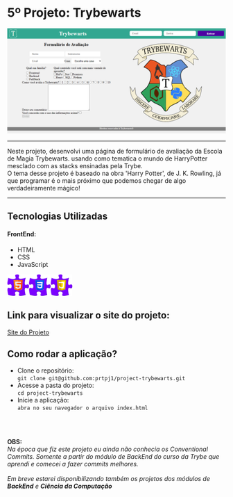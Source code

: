 # 5º Projeto: Trybewarts
<p align="center">
<img src="https://github.com/prtpj1/project-trybewarts/blob/main/images/05%20-%20TrybeWarts.png" alt="Header" />
</p>
<hr/>

Neste projeto, desenvolvi uma página de formulário de avaliação da Escola de Magia Trybewarts. usando como tematica o mundo de HarryPotter mesclado com as stacks ensinadas pela Trybe. <br>
O tema desse projeto é baseado na obra 'Harry Potter', de J. K. Rowling, já que programar é o mais próximo que podemos chegar de algo verdadeiramente mágico!
<br>
<hr/>

## Tecnologias Utilizadas

#### FrontEnd:

* HTML
* CSS
* JavaScript

<img src="https://github.com/prtpj1/prtpj1/blob/main/Github%20Imgs/html2.png" width="50" height="50" alt="HTML" /><img src="https://github.com/prtpj1/prtpj1/blob/main/Github%20Imgs/CSS2.png" width="50" height="50" alt="CSS" /><img src="https://github.com/prtpj1/prtpj1/blob/main/Github%20Imgs/JavaScript2.png" width="50" height="50" alt="CSS" />


## Link para visualizar o site do projeto:

[Site do Projeto](https://prtpj1.github.io/project-trybewarts/)

## Como rodar a aplicação?
- Clone o repositório: <br>
`git clone git@github.com:prtpj1/project-trybewarts.git` 
- Acesse a pasta do projeto: <br>
`cd project-trybewarts`
- Inicie a aplicação: <br>
`abra no seu navegador o arquivo index.html` 
</br>
</br>

**OBS:**
</br>
*Na época que fiz este projeto eu ainda não conhecia os Conventional Commits. Somente a partir do módulo de BackEnd do curso da Trybe que aprendi e comecei a fazer commits melhores.
</br>
</br>
Em breve estarei disponibilizando também os projetos dos módulos de **BackEnd** e **Ciência da Computação***
